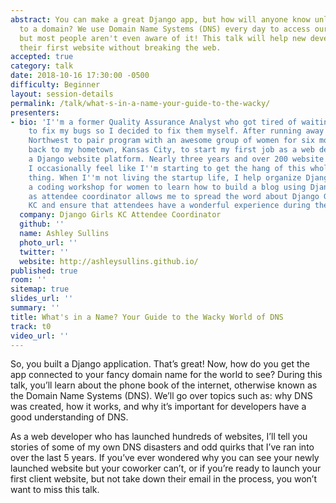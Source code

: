 ```yaml
---
abstract: You can make a great Django app, but how will anyone know unless it's connected
  to a domain? We use Domain Name Systems (DNS) every day to access our favorite websites,
  but most people aren't even aware of it! This talk will help new developers launch
  their first website without breaking the web.
accepted: true
category: talk
date: 2018-10-16 17:30:00 -0500
difficulty: Beginner
layout: session-details
permalink: /talk/what-s-in-a-name-your-guide-to-the-wacky/
presenters:
- bio: 'I''m a former Quality Assurance Analyst who got tired of waiting for developers
    to fix my bugs so I decided to fix them myself. After running away to the Pacific
    Northwest to pair program with an awesome group of women for six months, I came
    back to my hometown, Kansas City, to start my first job as a web developer on
    a Django website platform. Nearly three years and over 200 website launches later,
    I occasionally feel like I''m starting to get the hang of this whole programming
    thing. When I''m not living the startup life, I help organize Django Girls KC,
    a coding workshop for women to learn how to build a blog using Django. My role
    as attendee coordinator allows me to spread the word about Django Girls throughout
    KC and ensure that attendees have a wonderful experience during the workshop. '
  company: Django Girls KC Attendee Coordinator
  github: ''
  name: Ashley Sullins
  photo_url: ''
  twitter: ''
  website: http://ashleysullins.github.io/
published: true
room: ''
sitemap: true
slides_url: ''
summary: ''
title: What's in a Name? Your Guide to the Wacky World of DNS
track: t0
video_url: ''
---
```


So, you built a Django application. That’s great! Now, how do you get the app connected to your fancy domain name for the world to see? During this talk, you’ll learn about the phone book of the internet, otherwise known as the Domain Name Systems (DNS). We’ll go over topics such as: why DNS was created, how it works, and why it’s important for developers have a good understanding of DNS.

As a web developer who has launched hundreds of websites, I’ll tell you stories of some of my own DNS disasters and odd quirks that I’ve ran into over the last 5 years. If you’ve ever wondered why you can see your newly launched website but your coworker can’t, or if you’re ready to launch your first client website, but not take down their email in the process, you won’t want to miss this talk.